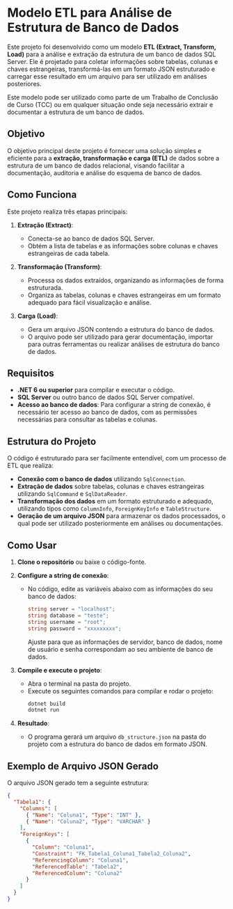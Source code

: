 # Modelo ETL para Análise de Estrutura de Banco de Dados

Este projeto foi desenvolvido como um modelo **ETL (Extract, Transform, Load)** para a análise e extração da estrutura de um banco de dados SQL Server. Ele é projetado para coletar informações sobre tabelas, colunas e chaves estrangeiras, transformá-las em um formato JSON estruturado e carregar esse resultado em um arquivo para ser utilizado em análises posteriores.

Este modelo pode ser utilizado como parte de um Trabalho de Conclusão de Curso (TCC) ou em qualquer situação onde seja necessário extrair e documentar a estrutura de um banco de dados.

## Objetivo

O objetivo principal deste projeto é fornecer uma solução simples e eficiente para a **extração, transformação e carga (ETL)** de dados sobre a estrutura de um banco de dados relacional, visando facilitar a documentação, auditoria e análise do esquema de banco de dados. 

## Como Funciona

Este projeto realiza três etapas principais:

1. **Extração (Extract)**: 
   - Conecta-se ao banco de dados SQL Server.
   - Obtém a lista de tabelas e as informações sobre colunas e chaves estrangeiras de cada tabela.
   
2. **Transformação (Transform)**:
   - Processa os dados extraídos, organizando as informações de forma estruturada.
   - Organiza as tabelas, colunas e chaves estrangeiras em um formato adequado para fácil visualização e análise.
   
3. **Carga (Load)**:
   - Gera um arquivo JSON contendo a estrutura do banco de dados.
   - O arquivo pode ser utilizado para gerar documentação, importar para outras ferramentas ou realizar análises de estrutura do banco de dados.

## Requisitos

- **.NET 6 ou superior** para compilar e executar o código.
- **SQL Server** ou outro banco de dados SQL Server compatível.
- **Acesso ao banco de dados**: Para configurar a string de conexão, é necessário ter acesso ao banco de dados, com as permissões necessárias para consultar as tabelas e colunas.

## Estrutura do Projeto

O código é estruturado para ser facilmente entendível, com um processo de ETL que realiza:

- **Conexão com o banco de dados** utilizando `SqlConnection`.
- **Extração de dados** sobre tabelas, colunas e chaves estrangeiras utilizando `SqlCommand` e `SqlDataReader`.
- **Transformação dos dados** em um formato estruturado e adequado, utilizando tipos como `ColumnInfo`, `ForeignKeyInfo` e `TableStructure`.
- **Geração de um arquivo JSON** para armazenar os dados processados, o qual pode ser utilizado posteriormente em análises ou documentações.

## Como Usar

1. **Clone o repositório** ou baixe o código-fonte.
   
2. **Configure a string de conexão**:
   - No código, edite as variáveis abaixo com as informações do seu banco de dados:
     ```csharp
     string server = "localhost";
     string database = "teste";
     string username = "root";
     string password = "xxxxxxxxx";
     ```
     Ajuste para que as informações de servidor, banco de dados, nome de usuário e senha correspondam ao seu ambiente de banco de dados.

3. **Compile e execute o projeto**:
   - Abra o terminal na pasta do projeto.
   - Execute os seguintes comandos para compilar e rodar o projeto:
     ```bash
     dotnet build
     dotnet run
     ```

4. **Resultado**:
   - O programa gerará um arquivo `db_structure.json` na pasta do projeto com a estrutura do banco de dados em formato JSON.

## Exemplo de Arquivo JSON Gerado

O arquivo JSON gerado tem a seguinte estrutura:

```json
{
  "Tabela1": {
    "Columns": [
      { "Name": "Coluna1", "Type": "INT" },
      { "Name": "Coluna2", "Type": "VARCHAR" }
    ],
    "ForeignKeys": [
      {
        "Column": "Coluna1",
        "Constraint": "FK_Tabela1_Coluna1_Tabela2_Coluna2",
        "ReferencingColumn": "Coluna1",
        "ReferencedTable": "Tabela2",
        "ReferencedColumn": "Coluna2"
      }
    ]
  }
}
